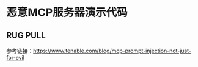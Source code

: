 # 恶意MCP服务器演示代码

## RUG PULL
参考链接：https://www.tenable.com/blog/mcp-prompt-injection-not-just-for-evil




